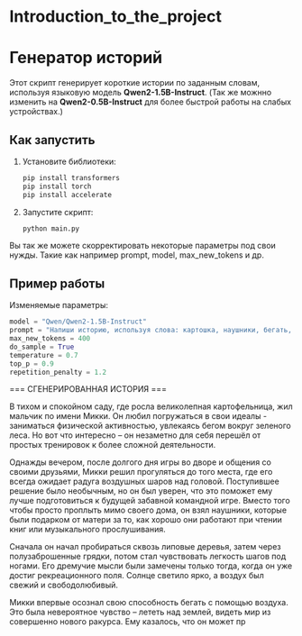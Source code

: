 # Introduction_to_the_project
# Генератор историй

Этот скрипт генерирует короткие истории по заданным словам, используя языковую модель **Qwen2-1.5B-Instruct**. (Так же можнно изменить на **Qwen2-0.5B-Instruct** для более быстрой работы на слабых устройствах.)


## Как запустить

1. Установите библиотеки:
   ```bash
   pip install transformers
   pip install torch
   pip install accelerate
2. Запустите скрипт:
   ```bash
   python main.py
   ```

Вы так же можете скорректировать некоторые параметры под свои нужды. Такие как например prompt, model, max_new_tokens и др.

## Пример работы

Изменяемые параметры:
```python
model = "Qwen/Qwen2-1.5B-Instruct"
prompt = "Напиши историю, используя слова: картошка, наушники, бегать, воздушный"
max_new_tokens = 400
do_sample = True
temperature = 0.7
top_p = 0.9
repetition_penalty = 1.2
```

=== СГЕНЕРИРОВАННАЯ ИСТОРИЯ ===

В тихом и спокойном саду, где росла великолепная картофельница, жил мальчик по имени Микки. Он любил погружаться в свои идеалы - заниматься физической активностью, увлекаясь бегом вокруг зеленого леса. Но вот что интересно – он незаметно для себя перешёл от простых тренировок к более сложной деятельности.

Однажды вечером, после долгого дня игры во дворе и общения со своими друзьями, Микки решил прогуляться до того места, где его всегда ожидает радуга воздушных шаров над головой. Поступившее решение было необычным, но он был уверен, что это поможет ему лучше подготовиться к будущей забавной командной игре. Вместо того чтобы просто проплыть мимо своего дома, он взял наушники, которые были подарком от матери за то, как хорошо они работают при чтении книг или музыкального прослушивания.

Сначала он начал пробираться сквозь липовые деревья, затем через полузаброшенные грядки, потом стал чувствовать легкость шагов под ногами. Его дремучие мысли были замечены только тогда, когда он уже достиг рекреационного поля. Солнце светило ярко, а воздух был свежий и свободолюбивый. 

Микки впервые осознал свою способность бегать с помощью воздуха. Это была невероятное чувство – лететь над землей, видеть мир из совершенно нового ракурса. Ему казалось, что он может пр
